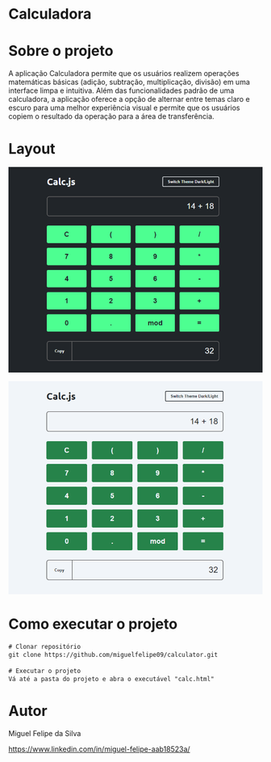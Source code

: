 # Calculadora

# Sobre o projeto
A aplicação Calculadora permite que os usuários realizem operações matemáticas básicas (adição, subtração, multiplicação, divisão) em uma interface limpa e intuitiva. Além das funcionalidades padrão de uma calculadora, a aplicação oferece a opção de alternar entre temas claro e escuro para uma melhor experiência visual e permite que os usuários copiem o resultado da operação para a área de transferência.

# Layout
![Image of project in dark theme](https://github.com/miguelfelipe09/calculator/blob/main/images/darkCalc.png)

![Image of project in light theme](https://github.com/miguelfelipe09/calculator/blob/main/images/whiteCalc.png)

# Como executar o projeto

```
# Clonar repositório
git clone https://github.com/miguelfelipe09/calculator.git

# Executar o projeto
Vá até a pasta do projeto e abra o executável "calc.html"
```

# Autor

Miguel Felipe da Silva

https://www.linkedin.com/in/miguel-felipe-aab18523a/
